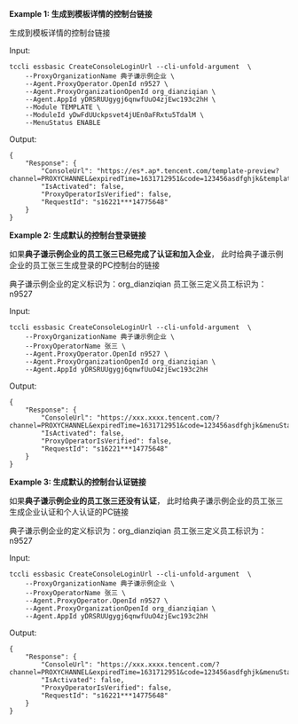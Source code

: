 **Example 1: 生成到模板详情的控制台链接**

生成到模板详情的控制台链接

Input: 

```
tccli essbasic CreateConsoleLoginUrl --cli-unfold-argument  \
    --ProxyOrganizationName 典子谦示例企业 \
    --Agent.ProxyOperator.OpenId n9527 \
    --Agent.ProxyOrganizationOpenId org_dianziqian \
    --Agent.AppId yDRSRUUgygj6qnwfUuO4zjEwc193c2hH \
    --Module TEMPLATE \
    --ModuleId yDwFdUUckpsvet4jUEn0aFRxtu5TdalM \
    --MenuStatus ENABLE
```

Output: 
```
{
    "Response": {
        "ConsoleUrl": "https://es*.ap*.tencent.com/template-preview?channel=PROXYCHANNEL&expiredTime=1631712951&code=123456asdfghjk&templateId=yDxlzxxxoTxQfVnyxs&menuStatus=ENABLE",
        "IsActivated": false,
        "ProxyOperatorIsVerified": false,
        "RequestId": "s16221***14775648"
    }
}
```

**Example 2: 生成默认的控制台登录链接**

如果<b>典子谦示例企业的员工张三已经完成了认证和加入企业</b>，  此时给典子谦示例企业的员工张三生成登录的PC控制台的链接

典子谦示例企业的定义标识为：org_dianziqian
员工张三定义员工标识为：n9527


Input: 

```
tccli essbasic CreateConsoleLoginUrl --cli-unfold-argument  \
    --ProxyOrganizationName 典子谦示例企业 \
    --ProxyOperatorName 张三 \
    --Agent.ProxyOperator.OpenId n9527 \
    --Agent.ProxyOrganizationOpenId org_dianziqian \
    --Agent.AppId yDRSRUUgygj6qnwfUuO4zjEwc193c2hH
```

Output: 
```
{
    "Response": {
        "ConsoleUrl": "https://xxx.xxxx.tencent.com/?channel=PROXYCHANNEL&expiredTime=1631712951&code=123456asdfghjk&menuStatus=ENABLE",
        "IsActivated": false,
        "ProxyOperatorIsVerified": false,
        "RequestId": "s16221***14775648"
    }
}
```

**Example 3: 生成默认的控制台认证链接**

如果<b>典子谦示例企业的员工张三还没有认证</b>，  此时给典子谦示例企业的员工张三生成企业认证和个人认证的PC链接

典子谦示例企业的定义标识为：org_dianziqian
员工张三定义员工标识为：n9527


Input: 

```
tccli essbasic CreateConsoleLoginUrl --cli-unfold-argument  \
    --ProxyOrganizationName 典子谦示例企业 \
    --ProxyOperatorName 张三 \
    --Agent.ProxyOperator.OpenId n9527 \
    --Agent.ProxyOrganizationOpenId org_dianziqian \
    --Agent.AppId yDRSRUUgygj6qnwfUuO4zjEwc193c2hH
```

Output: 
```
{
    "Response": {
        "ConsoleUrl": "https://xxx.xxxx.tencent.com/?channel=PROXYCHANNEL&expiredTime=1631712951&code=123456asdfghjk&menuStatus=ENABLE",
        "IsActivated": false,
        "ProxyOperatorIsVerified": false,
        "RequestId": "s16221***14775648"
    }
}
```

